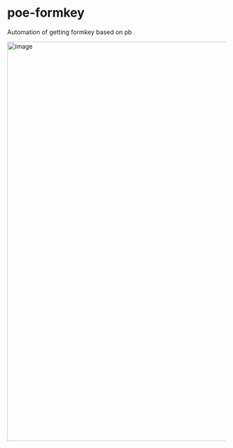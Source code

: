 # poe-formkey
Automation of getting formkey based on pb


<img width="920" alt="image" src="https://github.com/akl7777777/poe-formkey/assets/84266551/5630f3a5-dc1d-4fa3-8d2b-af65c7b2315b">
